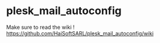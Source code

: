 # plesk_mail_autoconfig

Make sure to read the wiki !
https://github.com/HaiSoftSARL/plesk_mail_autoconfig/wiki
